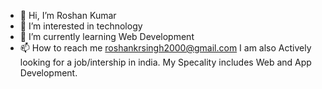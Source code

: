 - 👋 Hi, I’m Roshan Kumar
- 👀 I’m interested in technology
- 🌱 I’m currently learning Web Development
- 📫 How to reach me roshankrsingh2000@gmail.com
I am also Actively looking for a job/intership in india. My Specality includes Web and App Development.
